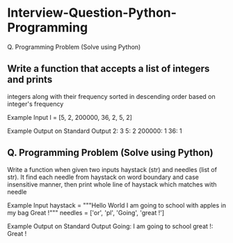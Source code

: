 # Interview-Question-Python-Programming
Q. Programming Problem (Solve using Python)

## Write a function that accepts a list of integers and prints
integers along with their frequency sorted in descending order 
based on integer's frequency

Example Input
l = [5, 2, 200000, 36, 2, 5, 2]

Example Output on Standard Output
2:      3
5:      2
200000: 1
36:     1




## Q. Programming Problem (Solve using Python)

Write a function when given two inputs haystack (str) and needles (list of str). 
It find each needle from haystack on word boundary and case insensitive manner,
then print whole line of haystack which matches with needle

Example Input
haystack = """Hello World
I am going to school
with apples in my bag
Great !"""
needles =  ['or', 'pl', 'Going', 'great !']

Example Output on Standard Output
Going:   I am going to school
great !: Great !

